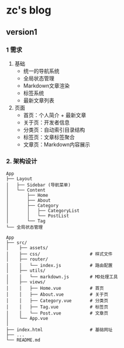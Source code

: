 # zc's  blog

## version1

### 1 需求

1. 基础
   - 统一的导航系统
   - 全局状态管理
   - Markdown文章渲染
   - 标签系统
   - 最新文章列表
2. 页面
    - 首页：个人简介 + 最新文章
    - 关于页：开发者信息
    - 分类页：自动索引目录结构
    - 标签页：文章标签聚合
    - 文章页：Markdown内容展示

### 2. 架构设计

```text
App
├── Layout
│   ├── Sidebar (导航菜单)
│   └── Content
│       ├── Home
│       ├── About
│       ├── Category
│       │   ├── CategoryList
│       │   └── PostList
│       └── Tag
└── 全局状态管理
```

```text
App
├── src/
│    ├── assets/
│    ├── css/                   # 样式文件
│    ├── router/
│    │   └── index.js           # 路由配置
│    ├── utils/
│    │   └── markdown.js        # MD处理工具
│    ├── views/
│    │   ├── Home.vue           # 首页
│    │   ├── About.vue          # 关于页
│    │   ├── Category.vue       # 分类页
│    │   ├── Tag.vue            # 标签页
│    │   └── Post.vue           # 文章页
│    └── App.vue
│
├── index.html                  # 基础网址
├── ...
└── README.md
```
